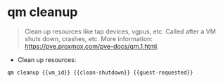 # qm cleanup

> Clean up resources like tap devices, vgpus, etc.
> Called after a VM shuts down, crashes, etc.
> More information: <https://pve.proxmox.com/pve-docs/qm.1.html>.

- Clean up resources:

`qm cleanup {{vm_id}} {{clean-shutdown}} {{guest-requested}}`
